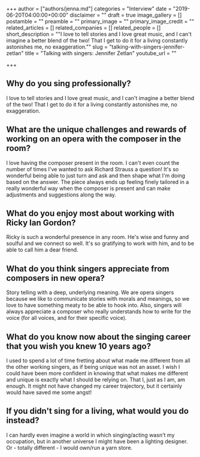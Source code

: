 +++
author = ["authors/jenna.md"]
categories = "Interview"
date = "2019-06-20T04:00:00+00:00"
disclaimer = ""
draft = true
image_gallery = []
postamble = ""
preamble = ""
primary_image = ""
primary_image_credit = ""
related_articles = []
related_companies = []
related_people = []
short_description = "\"I love to tell stories and I love great music, and I can't imagine a better blend of the two! That I get to do it for a living constantly astonishes me, no exaggeration.\""
slug = "talking-with-singers-jennifer-zetlan"
title = "Talking with singers: Jennifer Zetlan"
youtube_url = ""

+++
## Why do you sing professionally?

I love to tell stories and I love great music, and I can't imagine a better blend of the two! That I get to do it for a living constantly astonishes me, no exaggeration.

## What are the unique challenges and rewards of working on an opera with the composer in the room?

I love having the composer present in the room. I can't even count the number of times I've wanted to ask Richard Strauss a question! It's so wonderful being able to just turn and ask and then shape what I'm doing based on the answer. The piece always ends up feeling finely tailored in a really wonderful way when the composer is present and can make adjustments and suggestions along the way.

## What do you enjoy most about working with Ricky Ian Gordon?

Ricky is such a wonderful presence in any room. He's wise and funny and soulful and we connect so well. It's so gratifying to work with him, and to be able to call him a dear friend.

## What do you think singers appreciate from composers in new opera?

Story telling with a deep, underlying meaning. We are opera singers because we like to communicate stories with morals and meanings, so we love to have something meaty to be able to hook into. Also, singers will always appreciate a composer who really understands how to write for the voice (for all voices, and for their specific voice).

## What do you know now about the singing career that you wish you knew 10 years ago?

I used to spend a lot of time fretting about what made me different from all the other working singers, as if being unique was not an asset. I wish I could have been more confident in knowing that what makes me different and unique is exactly what I should be relying on. That I, just as I am, am enough. It might not have changed my career trajectory, but it certainly would have saved me some angst!

## If you didn't sing for a living, what would you do instead?

I can hardly even imagine a world in which singing/acting wasn't my occupation, but in another universe I might have been a lighting designer. Or - totally different - I would own/run a yarn store.